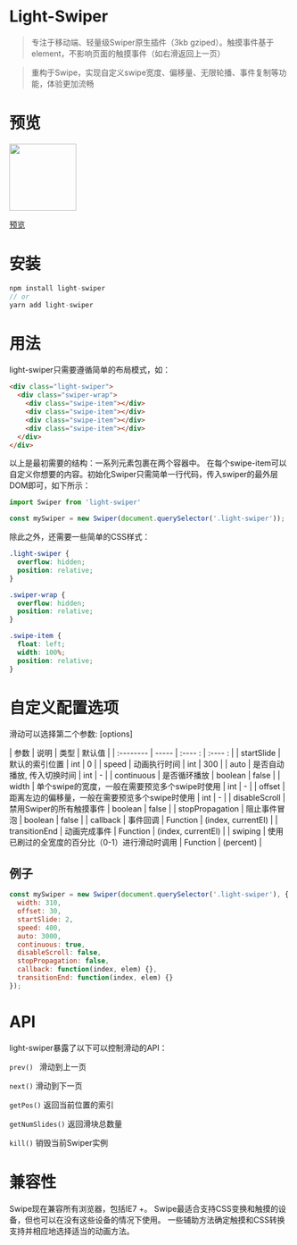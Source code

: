 # Light-Swiper
> 专注于移动端、轻量级Swiper原生插件（3kb gziped）。触摸事件基于element，不影响页面的触摸事件（如右滑返回上一页）

> 重构于Swipe，实现自定义swipe宽度、偏移量、无限轮播、事件复制等功能，体验更加流畅

# 预览
<img src="https://p0.meituan.net/dpgroup/21b2252b405605a068f19c97b9d7c96b16823.png" width=120>

[预览](https://simonzhangiter.github.io/light-swiper/)

# 安装

```javascript
npm install light-swiper
// or
yarn add light-swiper
```

# 用法

light-swiper只需要遵循简单的布局模式，如：

```html
<div class="light-swiper">
  <div class="swiper-wrap">
    <div class="swipe-item"></div>
    <div class="swipe-item"></div>
    <div class="swipe-item"></div>
    <div class="swipe-item"></div>
  </div>
</div>
```

以上是最初需要的结构：一系列元素包裹在两个容器中。 在每个swipe-item可以自定义你想要的内容。初始化Swiper只需简单一行代码，传入swiper的最外层DOM即可，如下所示：

```javascript
import Swiper from 'light-swiper'

const mySwiper = new Swiper(document.querySelector('.light-swiper'));
```

除此之外，还需要一些简单的CSS样式：

```css
.light-swiper {
  overflow: hidden;
  position: relative;
}

.swiper-wrap {
  overflow: hidden;
  position: relative;
}

.swipe-item {
  float: left;
  width: 100%;
  position: relative;
}
```

# 自定义配置选项

滑动可以选择第二个参数: [options]

| 参数        | 说明    |  类型  |   默认值  |
| :--------   | -----   | :---- : |   :---- :  |
| startSlide     | 默认的索引位置    |   int    |   0   |
| speed   | 动画执行时间     |   int   |   300    |
| auto   |  是否自动播放, 传入切换时间      |   int    |   -    |
| continuous  |  是否循环播放     |   boolean    |   false    |
| width     | 单个swipe的宽度，一般在需要预览多个swipe时使用    |   int    |   -   |
| offset     | 距离左边的偏移量，一般在需要预览多个swipe时使用    |   int    |   -   |
| disableScroll  |  禁用Swiper的所有触摸事件     |   boolean    |   false    |
| stopPropagation  |  阻止事件冒泡     |   boolean    |   false    |
| callback  |  事件回调     |   Function    |   (index, currentEl)    |
| transitionEnd  |  动画完成事件     |   Function    |   (index, currentEl)    |
| swiping  |  使用已刷过的全宽度的百分比（0-1）进行滑动时调用     |   Function    |   (percent)    |

## 例子

```javascript
const mySwiper = new Swiper(document.querySelector('.light-swiper'), {
  width: 310,
  offset: 30,
  startSlide: 2,
  speed: 400,
  auto: 3000,
  continuous: true,
  disableScroll: false,
  stopPropagation: false,
  callback: function(index, elem) {},
  transitionEnd: function(index, elem) {}
});
```

# API

light-swiper暴露了以下可以控制滑动的API：

`prev() ` 滑动到上一页

`next()` 滑动到下一页

`getPos()` 返回当前位置的索引

`getNumSlides()` 返回滑块总数量

`kill()` 销毁当前Swiper实例

# 兼容性

Swipe现在兼容所有浏览器，包括IE7 +。 Swipe最适合支持CSS变换和触摸的设备，但也可以在没有这些设备的情况下使用。 一些辅助方法确定触摸和CSS转换支持并相应地选择适当的动画方法。
